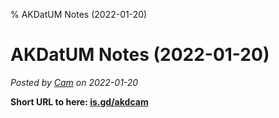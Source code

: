 % AKDatUM Notes (2022-01-20)

# AKDatUM Notes (2022-01-20)

_Posted by [Cam](people.html#cam) on 2022-01-20_

**Short URL to here: [is.gd/akdcam](https://is.gd/alawebinar)**

